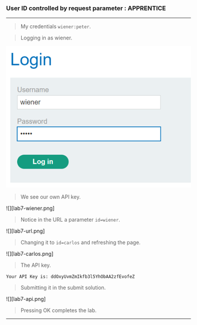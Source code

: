 
### User ID controlled by request parameter : APPRENTICE

---

> My credentials `wiener:peter`.

> Logging in as wiener.

![](./screenshots/lab3-login.png)

> We see our own API key.

![][lab7-wiener.png]

> Notice in the URL a parameter `id=wiener`.

![][lab7-url.png]

> Changing it to `id=carlos` and refreshing the page.

![][lab7-carlos.png]

> The API key.
```
Your API Key is: ddOxyUvmZmIkfb3l5YhObAA2zfEvofeZ
```

> Submitting it in the submit solution.

![][lab7-api.png]

> Pressing OK completes the lab.

---
